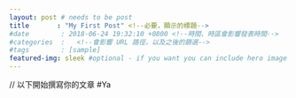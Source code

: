 ```yaml
---
layout: post # needs to be post
title       : "My First Post" <!--必要，顯示的標題-->
#date        : 2018-06-24 19:32:10 +0800 <!--時間、時區會影響發表時間-->
#categories  :   <!--會影響 URL 路徑，以及之後的篩選-->
#tags        : [sample]
featured-img: sleek #optional - if you want you can include hero image
---
```


// 以下開始撰寫你的文章
#Ya
